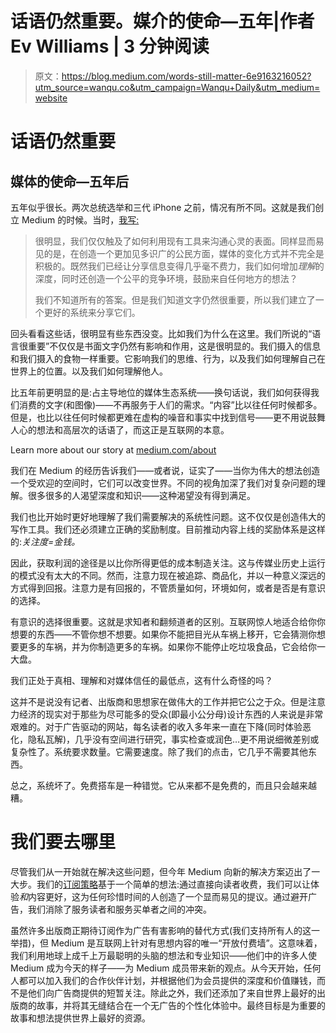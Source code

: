 # 话语仍然重要。媒介的使命—五年|作者 Ev Williams | 3 分钟阅读

> 原文：<https://blog.medium.com/words-still-matter-6e9163216052?utm_source=wanqu.co&utm_campaign=Wanqu+Daily&utm_medium=website>

# 话语仍然重要

## 媒体的使命—五年后

五年似乎很长。两次总统选举和三代 iPhone 之前，情况有所不同。这就是我们创立 Medium 的时候。当时，[我写:](https://medium.com/@ev/welcome-to-medium-9e53ca408c48)

> 很明显，我们仅仅触及了如何利用现有工具来沟通心灵的表面。同样显而易见的是，在创造一个更加见多识广的公民方面，媒体的变化方式并不完全是积极的。既然我们已经让分享信息变得几乎毫不费力，我们如何增加*理解*的深度，同时还创造一个公平的竞争环境，鼓励来自任何地方的想法？
> 
> 我们不知道所有的答案。但是我们知道文字仍然很重要，所以我们建立了一个更好的系统来分享它们。

回头看看这些话，很明显有些东西没变。比如我们为什么在这里。我们所说的“语言很重要”不仅仅是书面文字仍然有影响和作用，这是很明显的。我们摄入的信息和我们摄入的食物一样重要。它影响我们的思维、行为，以及我们如何理解自己在世界上的位置。以及我们如何理解他人。

比五年前更明显的是:占主导地位的媒体生态系统——换句话说，我们如何获得我们消费的文字(和图像)——不再服务于人们的需求。“内容”比以往任何时候都多。但是，也比以往任何时候都更难在虚构的噪音和事实中找到信号——更不用说鼓舞人心的想法和高层次的话语了，而这正是互联网的本意。



Learn more about our story at [medium.com/about](http://medium.com/about)



我们在 Medium 的经历告诉我们——或者说，证实了——当你为伟大的想法创造一个受欢迎的空间时，它们可以改变世界。不同的视角加深了我们对复杂问题的理解。很多很多的人渴望深度和知识——这种渴望没有得到满足。

我们也比开始时更好地理解了我们需要解决的系统性问题。这不仅仅是创造伟大的写作工具。我们还必须建立正确的奖励制度。目前推动内容上线的奖励体系是这样的:*关注度=金钱。*

因此，获取利润的途径是以比你所得更低的成本制造关注。这与传媒业历史上运行的模式没有太大的不同。然而，注意力现在被追踪、商品化，并以一种意义深远的方式得到回报。注意力是有回报的，不管质量如何，环境如何，或者是否是有意识的选择。

有意识的选择很重要。这就是求知者和翻频道者的区别。互联网惊人地适合给你你想要的东西——不管你想不想要。如果你不能把目光从车祸上移开，它会猜测你想要更多的车祸，并为你制造更多的车祸。如果你不能停止吃垃圾食品，它会给你一大盘。

我们正处于真相、理解和对媒体信任的最低点，这有什么奇怪的吗？

这并不是说没有记者、出版商和思想家在做伟大的工作并把它公之于众。但是注意力经济的现实对于那些为尽可能多的受众(即最小公分母)设计东西的人来说是非常艰难的。对于广告驱动的网站，每名读者的收入多年来一直在下降(同时体验恶化，隐私瓦解)，几乎没有空间进行研究，事实检查或润色…更不用说细微差别或复杂性了。系统要求数量。它需要速度。除了我们的点击，它几乎不需要其他东西。

总之，系统坏了。免费搭车是一种错觉。它从来都不是免费的，而且只会越来越糟。

# 我们要去哪里

尽管我们从一开始就在解决这些问题，但今年 Medium 向新的解决方案迈出了一大步。我们的[订阅策略](http://medium.com/membership)基于一个简单的想法:通过直接向读者收费，我们可以让体验*和*内容更好，这为任何珍惜时间的人创造了一个显而易见的提议。通过避开广告，我们消除了服务读者和服务买单者之间的冲突。



虽然许多出版商正期待订阅作为广告有害影响的替代方式(我们支持所有人的这一举措)，但 Medium 是互联网上针对有思想内容的唯一“开放付费墙”。这意味着，我们利用地球上成千上万最聪明的头脑的想法和专业知识——他们中的许多人使 Medium 成为今天的样子——为 Medium 成员带来新的观点。从今天开始，任何人都可以加入我们的合作伙伴计划，并根据他们为会员提供的深度和价值赚钱，而不是他们向广告商提供的短暂关注。除此之外，我们还添加了来自世界上最好的出版商的故事，并将其无缝结合在一个无广告的个性化体验中。最终目标是为重要的故事和想法提供世界上最好的资源。

